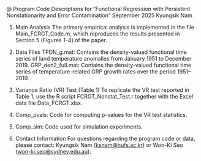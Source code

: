 @ Program Code Descriptions for “Functional Regression with Persistent Nonstationarity and Error Contamination”
                                                                                                                                                   September 2025
                                                                                                                                                      Kyungsik Nam

1. Main Analysis
The primary empirical analysis is implemented in the file Main_FCRGT_Code.m, which reproduces the results presented in Section 5 (Figures 1–4) of the paper.

2. Data Files
TPDN_g.mat: Contains the density-valued functional time series of land temperature anomalies from January 1951 to December 2019.
GRP_den2_full.mat: Contains the density-valued functional time series of temperature-related GRP growth rates over the period 1951–2019.

3. Variance Ratio (VR) Test (Table 1)
To replicate the VR test reported in Table 1, use the R script FCRGT_Nonstat_Test.r together with the Excel data file Data_FCRGT.xlsx.

4. Comp_pvals: Code for computing p-values for the VR test statistics.

5. Comp_sim: Code used for simulation experiments. 

6. Contact Information
For questions regarding the program code or data, please contact: Kyungsik Nam (ksnam@hufs.ac.kr) or Won-Ki Seo (won-ki.seo@sydney.edu.au).
